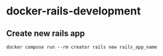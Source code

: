 # docker-rails-development

## Create new rails app

```
docker compose run --rm creator rails new rails_app_name
```
